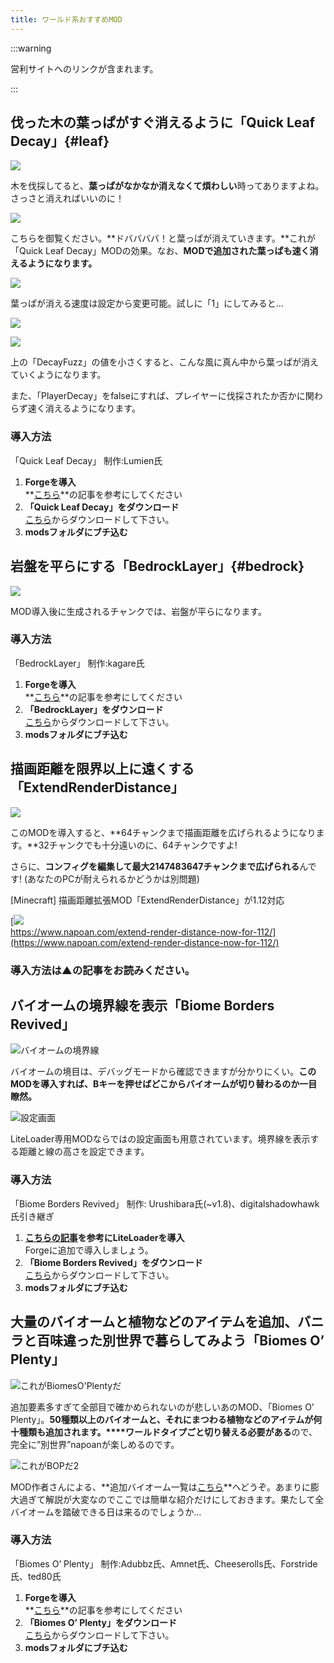 ```yaml
---
title: ワールド系おすすめMOD
---
```


:::warning

営利サイトへのリンクが含まれます。

:::

## 伐った木の葉っぱがすぐ消えるように「Quick Leaf Decay」{#leaf}

![](https://cdn-ak.f.st-hatena.com/images/fotolife/s/sasigume/20210208/20210208094745.png)

木を伐採してると、**葉っぱがなかなか消えなくて煩わしい**時ってありますよね。さっさと消えればいいのに！

![](https://cdn-ak.f.st-hatena.com/images/fotolife/s/sasigume/20210208/20210208094854.gif)

こちらを御覧ください。**ドババババ！と葉っぱが消えていきます。**これが「Quick Leaf Decay」MODの効果。なお、**MODで追加された葉っぱも速く消えるようになります。**

![](https://cdn-ak.f.st-hatena.com/images/fotolife/s/sasigume/20210208/20210208094750.png)

葉っぱが消える速度は設定から変更可能。試しに「1」にしてみると…

![](https://cdn-ak.f.st-hatena.com/images/fotolife/s/sasigume/20210208/20210208094839.gif)

![](https://cdn-ak.f.st-hatena.com/images/fotolife/s/sasigume/20210208/20210208094847.png)

上の「DecayFuzz」の値を小さくすると、こんな風に真ん中から葉っぱが消えていくようになります。

また、「PlayerDecay」をfalseにすれば、プレイヤーに伐採されたか否かに関わらず速く消えるようになります。

### 導入方法

「Quick Leaf Decay」 制作:Lumien氏

1.  **Forgeを導入**  
    **[こちら](../howto/install-forge)**の記事を参考にしてください
2.  **「Quick Leaf Decay」をダウンロード**  
    [こちら](https://minecraft.curseforge.com/projects/quick-leaf-decay/files "「Quick Leaf Decay」のダウンロード")からダウンロードして下さい。
3.  **modsフォルダにブチ込む**


## 岩盤を平らにする「BedrockLayer」{#bedrock}

![](https://cdn-ak.f.st-hatena.com/images/fotolife/s/sasigume/20210208/20210208094734.png)

MOD導入後に生成されるチャンクでは、岩盤が平らになります。

### 導入方法

「BedrockLayer」 制作:kagare氏

1.  **Forgeを導入**  
    **[こちら](../howto/install-forge)**の記事を参考にしてください
2.  **「BedrockLayer」をダウンロード**  
    [こちら](https://kegare.github.io/ "「BedrockLayer」のダウンロード")からダウンロードして下さい。
3.  **modsフォルダにブチ込む**


## 描画距離を限界以上に遠くする「ExtendRenderDistance」

![](https://cdn-ak.f.st-hatena.com/images/fotolife/s/sasigume/20210208/20210208094727.png)

このMODを導入すると、**64チャンクまで描画距離を広げられるようになります。**32チャンクでも十分遠いのに、64チャンクですよ!

[](https://www.napoan.com/wp-content/uploads/2018/02/2017-09-15_19.57.46_ewazex.jfif)

さらに、**コンフィグを編集して最大2147483647チャンクまで広げられる**んです! (あなたのPCが耐えられるかどうかは別問題)

[Minecraft] 描画距離拡張MOD「ExtendRenderDistance」が1.12対応

[![](https://cdn-ak.f.st-hatena.com/images/fotolife/s/sasigume/20210208/20210208094907.png)  
https://www.napoan.com/extend-render-distance-now-for-112/](https://www.napoan.com/extend-render-distance-now-for-112/)

### 導入方法は▲の記事をお読みください。

## バイオームの境界線を表示「Biome Borders Revived」

![バイオームの境界線](https://cdn-ak.f.st-hatena.com/images/fotolife/s/sasigume/20210208/20210208092101.png)

バイオームの境目は、デバッグモードから確認できますが分かりにくい。**このMODを導入すれば、Bキーを押せばどこからバイオームが切り替わるのか一目瞭然。**

![設定画面](https://cdn-ak.f.st-hatena.com/images/fotolife/s/sasigume/20210208/20210208090107.png)

LiteLoader専用MODならではの設定画面も用意されています。境界線を表示する距離と線の高さを設定できます。

### 導入方法

「Biome Borders Revived」 制作: Urushibara氏(~v1.8)、digitalshadowhawk氏引き継ぎ

1.  **[こちらの記事](https://www.napoan.com/howto-install-liteloader-into-forge/)を参考にLiteLoaderを導入**  
    Forgeに追加で導入しましょう。
2.  **「Biome Borders Revived」をダウンロード**  
    [こちら](http://www.minecraftforum.net/forums/mapping-and-modding/minecraft-mods/2665932-biome-borders-revived-liteloader-only "「Biome Borders Revived」のダウンロード")からダウンロードして下さい。
3.  **modsフォルダにブチ込む**


## 大量のバイオームと植物などのアイテムを追加、バニラと百味違った別世界で暮らしてみよう「Biomes O’ Plenty」

![これがBiomesO'Plentyだ](https://cdn-ak.f.st-hatena.com/images/fotolife/s/sasigume/20210208/20210208091639.png)

追加要素多すぎて全部目で確かめられないのが悲しいあのMOD、「Biomes O’ Plenty」。**50種類以上のバイオームと、それにまつわる植物などのアイテムが何十種類も追加されます。****ワールドタイプごと切り替える必要がある**ので、完全に”別世界”napoanが楽しめるのです。

![これがBOPだ2](https://cdn-ak.f.st-hatena.com/images/fotolife/s/sasigume/20210208/20210208091642.png)

MOD作者さんによる、**追加バイオーム一覧は[こちら](http://imgur.com/a/jDVGa)**へどうぞ。あまりに膨大過ぎて解説が大変なのでここでは簡単な紹介だけにしておきます。果たして全バイオームを踏破できる日は来るのでしょうか…

### 導入方法

「Biomes O’ Plenty」 制作:Adubbz氏、Amnet氏、Cheeserolls氏、Forstride氏、ted80氏

1.  **Forgeを導入**  
    **[こちら](../howto/install-forge)**の記事を参考にしてください
2.  **「Biomes O’ Plenty」をダウンロード**  
    [こちら](http://mods.curse.com/mc-mods/minecraft/220318-biomes-o-plenty#t1:other-downloads "「Biomes O' Plenty」のダウンロード")からダウンロードして下さい。
3.  **modsフォルダにブチ込む**